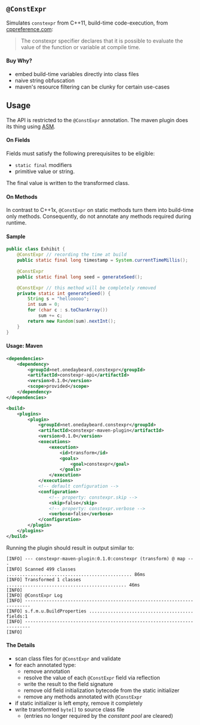 ## `@ConstExpr`

Simulates `constexpr` from C++11, build-time code-execution, from
[cppreference.com][cppref]: 

> The constexpr specifier declares that it is possible
> to evaluate the value of the function or variable at
> compile time.


#### Buy Why?
- embed build-time variables directly into class files
- naive string obfuscation
- maven's resource filtering can be clunky for certain use-cases 


## Usage

The API is restricted to the `@ConstExpr` annotation. The maven plugin does
its thing using [ASM](http://asm.ow2.org/).


#### On Fields
Fields must satisfy the following prerequisiites to be eligible:
- `static final` modifiers
- primitive value or string.

The final value is written to the transformed class. 


#### On Methods
In contrast to C++1x, `@ConstExpr` on static methods turn them into
build-time only methods. Consequently, do not annotate any methods required
during runtime.


#### Sample

```java
public class Exhibit {
    @ConstExpr // recording the time at build
    public static final long timestamp = System.currentTimeMillis();
    
    @ConstExpr
    public static final long seed = generateSeed();

    @ConstExpr // this method will be completely removed
    private static int generateSeed() {
        String s = "hellooooo";
        int sum = 0;
        for (char c : s.toCharArray())
            sum += c;
        return new Random(sum).nextInt();
    }
}
```

#### Usage: Maven

```xml
<dependencies>
    <dependency>
        <groupId>net.onedaybeard.constexpr</groupId>
        <artifactId>constexpr-api</artifactId>
        <version>0.1.0</version>
        <scope>provided</scope>
    </dependency>
</dependencies>

<build>
    <plugins>
        <plugin>
            <groupId>net.onedaybeard.constexpr</groupId>
            <artifactId>constexpr-maven-plugin</artifactId>
            <version>0.1.0</version>
            <executions>
                <execution>
                    <id>transform</id>
                    <goals>
                        <goal>constexpr</goal>
                    </goals>
                </execution>
            </executions>
            <!-- default configuration -->
            <configuration>
                <!-- property: constexpr.skip -->
                <skip>false</skip>
                <!-- property: constexpr.verbose -->
                <verbose>false</verbose>
            </configuration>
        </plugin>
    </plugins>
</build>
```

Running the plugin should result in output similar to:

```
[INFO] --- constexpr-maven-plugin:0.1.0:constexpr (transform) @ map ---
[INFO] Scanned 499 classes ............................................... 86ms
[INFO] Transformed 1 classes ............................................. 46ms
[INFO] 
[INFO] @ConstExpr Log
[INFO] ------------------------------------------------------------------------
[INFO] s.f.m.u.BuildProperties ....................................... fields:1
[INFO] ------------------------------------------------------------------------
[INFO] 
```

#### The Details
- scan class files for `@ConstExpr` and validate
- for each annotated type:
  - remove annotation
  - resolve the value of each `@ConstExpr` field via reflection
  - write the result to the field signature
  - remove old field initialization bytecode from the static initializer
  - remove any methods annotated with `@ConstExpr`
- if static initializer is left empty, remove it completely
- write transformed `byte[]` to source class file
  - (entries no longer required by the _constant pool_ are cleared)


 [cppref]: http://en.cppreference.com/w/cpp/language/constexpr